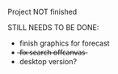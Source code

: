 Project NOT finished

STILL NEEDS TO BE DONE: 
- finish graphics for forecast
-  ̶f̶i̶x̶ ̶s̶e̶a̶r̶c̶h̶ ̶o̶f̶f̶c̶a̶n̶v̶a̶s̶
- desktop version?
